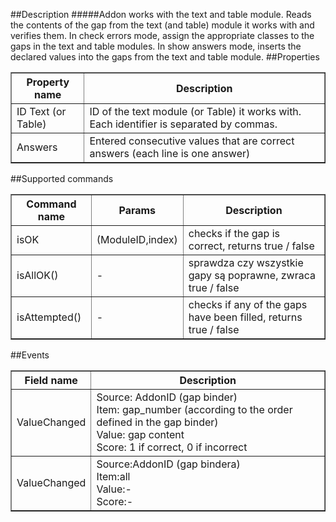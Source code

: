 ##Description
#####Addon works with the text and table module. Reads the contents of the gap from the text (and table) module it works with and verifies them. In check errors mode, assign the appropriate classes to the gaps in the text and table modules. In show answers mode, inserts the declared values into the gaps from the text and table module.
##Properties

<table border='1'>
<tbody>
    <tr>
        <th>Property name</th>
        <th>Description</th>
    </tr>
    <tr>
        <td>ID Text (or Table)</td>
        <td>ID of the text module (or Table) it works with. Each identifier is separated by commas.</td>
    </tr>
    <tr>
        <td>Answers</td>
        <td>Entered consecutive values that are correct answers (each line is one answer)</td>
    </tr>
</tbody>
</table>


##Supported commands
<table border='1'>
<tbody>
    <tr>
        <th>Command name</th>
        <th>Params</th>
        <th>Description</th>
    </tr>
    <tr>
        <td>isOK</td>
        <td>(ModuleID,index)</td>
        <td>checks if the gap is correct, returns true / false</td>
    </tr>
    <tr>
        <td>isAllOK()</td>
        <td>-</td>
        <td>sprawdza czy wszystkie gapy są poprawne, zwraca true / false</td>
    </tr>
    <tr>
        <td>isAttempted()</td>
        <td>-</td>
        <td>checks if any of the gaps have been filled, returns true / false</td>
    </tr>
</tbody>
</table>

##Events

<table border='1'>
<tbody>
    <tr>
        <th>Field name</th>
        <th>Description</th>
    </tr>
    <tr>
        <td>ValueChanged</td>
        <td>
            Source: AddonID (gap binder)<br>
            Item: gap_number (according to the order defined in the gap binder)<br>
            Value: gap content<br>
            Score: 1 if correct, 0 if incorrect</td>
    </tr>
    <tr>
        <td>ValueChanged</td>
        <td>
            Source:AddonID (gap bindera)<br>
            Item:all<br>
            Value:-<br>
            Score:-<br>
        </td>
    </tr>
</tbody>
</table>
